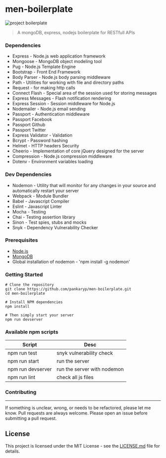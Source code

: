 # men-boilerplate

![project boilerplate](https://img.shields.io/badge/project-boilerplate-blue.svg?style=flat-square)

> A mongoDB, express, nodejs boilerplate for RESTfull APIs

### Dependencies

* Express - Node.js web application framework
* Mongoose - MongoDB object modeling tool 
* Pug - Node.js Template Engine
* Bootstrap - Front End Framework
* Body Parser - Node.js body parsing middleware
* Path -  Utilities for working with file and directory paths
* Request - for making http calls
* Connect Flash - Special area of the session used for storing messages
* Express Messages - Flash notification rendering
* Express Session - Session middleware for Node.js
* Nodemailer - Node.js email sending
* Passport - Authentication middleware
* Passport Facebook 
* Passport Github 
* Passport Twitter 
* Express Validator - Validation
* Bcrypt - Password hashing
* Helmet - HTTP headers Security
* Cheerio - Implementation of core jQuery designed for the server
* Compression - Node.js compression middleware
* Dotenv - Environment variables loading

### Dev Dependencies

* Nodemon - Utility that will monitor for any changes in your source and automatically restart your server
* Webpack - Module Bundler
* Babel - Javascript Compiler
* Eslint - Javascript Linter
* Mocha - Testing
* Chai - Testing assertion library
* Sinon - Test spies, stubs and mocks
* Snyk - Dependency Vulnerability Checker

### Prerequisites

* [Node.js](https://nodejs.org/en/)
* [MongoDB](https://www.mongodb.com/) 
* Global installation of nodemon - 'npm install -g nodemon'

### Getting Started

```
# Clone the repository
git clone https://github.com/pankaryp/men-boilerplate.git
cd men-boilerplate

# Install NPM dependencies
npm install

# Then simply start your server
npm run devserver
```

### Available npm scripts

Script | Desc
--- | --- 
npm run test  | snyk vulnerability check
npm run start | run the server
npm run devserver | run the server with nodemon
npm run lint | check all js files

### Contributing
---
If something is unclear, wrong, or needs to be refactored, please let me know. Pull requests are always welcome. Please open an issue before submitting a pull request. 

## License

This project is licensed under the MIT License - see the [LICENSE.md](LICENSE.md) file for details.


